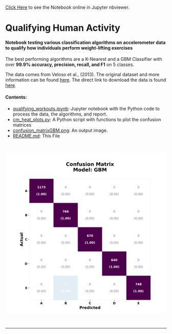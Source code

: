 <br>
<a href="http://nbviewer.jupyter.org/github/reyvaz/Human-Activity-Recognition/blob/master/qualifying_workouts.ipynb" target="_blank">Click Here</a>
to see the Notebook online in Jupyter nbviewer.

# Qualifying Human Activity


#### Notebook testing various classification algorithms on accelerometer data to qualify how individuals perform weight-lifting exercises

The best performing algorithms are a K-Nearest and a GBM Classifier with over **99.9% accuracy, precision, recall, and F1** on 5 classes.

The data comes from Veloso et al., (2013). The original dataset and more information can be found [here](http://groupware.les.inf.puc-rio.br/har). The direct link to download the data is found [here](http://groupware.les.inf.puc-rio.br/static/WLE/WearableComputing_weight_lifting_exercises_biceps_curl_variations.csv). 


#### Contents:

- [qualifying_workouts.ipynb](qualifying_workouts.ipynb): Jupyter notebook with the Python code to process the data, the algorithms, and report.
- [cm_heat_plots.py](cm_heat_plots.py): A Python script with functions to plot the confusion matrices
- [confusion_matrixGBM.png](confusion_matrixGBM.png): An output image.
- [README.md](README.md): This File  

<br>
<p align="center">
<a href="http://nbviewer.jupyter.org/github/reyvaz/Human-Activity-Recognition/blob/master/qualifying_workouts.ipynb" 
rel="see html report" target="_blank">
<img src="confusion_matrixGBM.png" alt="Drawing" width = "500"></a>
</p>
<br>
<hr>
<br>
